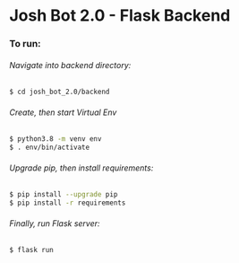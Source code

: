 # Josh Bot 2.0 - Flask Backend

### To run:

###### Navigate into backend directory:
```bash
$ cd josh_bot_2.0/backend
```

###### Create, then start Virtual Env
```bash
$ python3.8 -m venv env
$ . env/bin/activate
```

###### Upgrade pip, then install requirements:
```bash
$ pip install --upgrade pip
$ pip install -r requirements
```

###### Finally, run Flask server:
```bash
$ flask run
```
